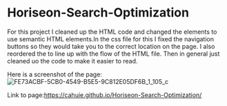 # Horiseon-Search-Optimization

  For this project I cleaned up the HTML code and changed the elements to use semantic HTML elements.In the css file for this I fixed the navigation buttons so they would take you to the correct location on the page. I also reordered the to line up with the flow of the HTML file. Then in general just cleaned uo the code to make it easier to read.
  
  Here is a screenshot of the page:![FE73ACBF-5CB0-4549-B5E5-9C812E05DF6B_1_105_c](https://user-images.githubusercontent.com/87352901/128621819-ddd30d44-4658-4959-afe4-ab5bd234bafa.jpeg)
  
  
Link to page:https://cahuie.github.io/Horiseon-Search-Optimization/
